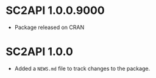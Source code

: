 # SC2API 1.0.0.9000

* Package released on CRAN

# SC2API 1.0.0

* Added a `NEWS.md` file to track changes to the package.
